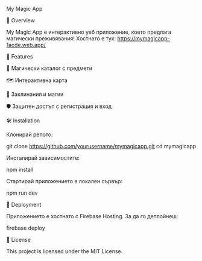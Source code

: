 My Magic App

🌟 Overview

My Magic App е интерактивно уеб приложение, което предлага магически преживявания! Хостнато е тук: https://mymagicapp-1acde.web.app/

🚀 Features

🔮 Магически каталог с предмети

🗺️ Интерактивна карта

📜 Заклинания и магии

🛡️ Защитен достъп с регистрация и вход

🛠 Installation

Клонирай репото:

git clone https://github.com/yourusername/mymagicapp.git
cd mymagicapp

Инсталирай зависимостите:

npm install

Стартирай приложението в локален сървър:

npm run dev

📂 Deployment

Приложението е хостнато с Firebase Hosting. За да го деплойнеш:

firebase deploy

📜 License

This project is licensed under the MIT License.

